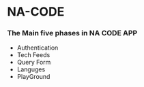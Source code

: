 # NA-CODE

<h3>The Main five phases in NA CODE APP</h3>
<ul>
  <li>Authentication</li>
  <li>Tech Feeds</li>
  <li>Query Form</li>
  <li>Languges</li>
  <li>PlayGround</li>
 </ul>
